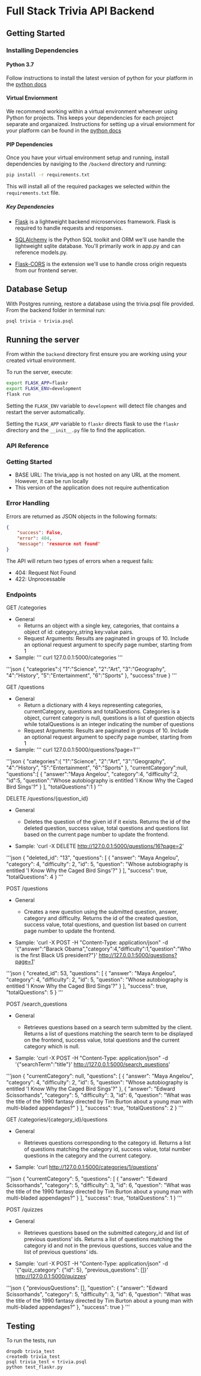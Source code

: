 # Full Stack Trivia API Backend

## Getting Started

### Installing Dependencies

#### Python 3.7

Follow instructions to install the latest version of python for your platform in the [python docs](https://docs.python.org/3/using/unix.html#getting-and-installing-the-latest-version-of-python)

#### Virtual Enviornment

We recommend working within a virtual environment whenever using Python for projects. This keeps your dependencies for each project separate and organaized. Instructions for setting up a virual enviornment for your platform can be found in the [python docs](https://packaging.python.org/guides/installing-using-pip-and-virtual-environments/)

#### PIP Dependencies

Once you have your virtual environment setup and running, install dependencies by naviging to the `/backend` directory and running:

```bash
pip install -r requirements.txt
```

This will install all of the required packages we selected within the `requirements.txt` file.

##### Key Dependencies

- [Flask](http://flask.pocoo.org/)  is a lightweight backend microservices framework. Flask is required to handle requests and responses.

- [SQLAlchemy](https://www.sqlalchemy.org/) is the Python SQL toolkit and ORM we'll use handle the lightweight sqlite database. You'll primarily work in app.py and can reference models.py. 

- [Flask-CORS](https://flask-cors.readthedocs.io/en/latest/#) is the extension we'll use to handle cross origin requests from our frontend server. 

## Database Setup
With Postgres running, restore a database using the trivia.psql file provided. From the backend folder in terminal run:
```bash
psql trivia < trivia.psql
```

## Running the server

From within the `backend` directory first ensure you are working using your created virtual environment.

To run the server, execute:

```bash
export FLASK_APP=flaskr
export FLASK_ENV=development
flask run
```

Setting the `FLASK_ENV` variable to `development` will detect file changes and restart the server automatically.

Setting the `FLASK_APP` variable to `flaskr` directs flask to use the `flaskr` directory and the `__init__.py` file to find the application.  

### API Reference

### Getting Started

* BASE URL: The trivia_app is not hosted on any URL at the moment. However, it can be run locally
* This version of the application does not require authentication

### Error Handling

Errors are returned as JSON objects in the following formats:

```json
{ 
    "success": False,
    "error": 404,
    "message": 'resource not found'
}
```

The API will return two types of errors when a request fails:

* 404: Request Not Found
* 422: Unprocessable

### Endpoints

GET /categories
* General
    - Returns an object with a single key, categories, that contains a object of id: category_string key:value pairs. 
    - Request Arguments: Results are paginated in groups of 10. Include an optional request argument to specify page number, starting from 1
* Sample: ''' curl 127.0.0.1:5000/categories '''

'''json
{
   "categories":{
      "1":"Science",
      "2":"Art",
      "3":"Geography",
      "4":"History",
      "5":"Entertainment",
      "6":"Sports"
   },
   "success":true
}
'''

GET /questions
* General
    - Return a dictionary with 4 keys representing categories, currentCategory, questions and totalQuestions. Categories is a object, current category is null, questions is a list of question objects while totalQuestions is an integer indicating the number of questions 
    - Request Arguments: Results are paginated in groups of 10. Include an optional request argument to specify page number, starting from 1
* Sample: ''' curl 127.0.0.1:5000/questions?page=1'''

'''json
{
   "categories":{
      "1":"Science",
      "2":"Art",
      "3":"Geography",
      "4":"History",
      "5":"Entertainment",
      "6":"Sports"
   },
   "currentCategory":null,
   "questions":[
      {
         "answer":"Maya Angelou",
         "category":4,
         "difficulty":2,
         "id":5,
         "question":"Whose autobiography is entitled 'I Know Why the Caged Bird Sings'?"
      }
   ],
   "totalQuestions":1
}
'''

DELETE /questions/{question_id}
* General
    - Deletes the question of the given id if it exists. Returns the id of the deleted question, success value, total questions and questions list 
      based on the current page number to update the frontend.

* Sample: 'curl -X DELETE http://127.0.0.1:5000/questions/16?page=2'

'''json
{
  "deleted_id": "13",
  "questions": [
    {
      "answer": "Maya Angelou",
      "category": 4,
      "difficulty": 2,
      "id": 5,
      "question": "Whose autobiography is entitled 'I Know Why the Caged Bird Sings'?"
    }
  ],
  "success": true,
  "totalQuestions": 4
}
'''


POST /questions
* General
    - Creates a new question using the submitted question, answer, category and difficulty. Returns the id of the created question, success value, total questions, and question list based on current page number to update the frontend.

* Sample: 'curl -X POST -H "Content-Type: application/json" -d '{"answer":"Barack Obama","category":4,"difficulty":1,"question":"Who is the first Black US president?"}' http://127.0.0.1:5000/questions?page=1' 

'''json
{
  "created_id": 53,
  "questions": [
    {
      "answer": "Maya Angelou",
      "category": 4,
      "difficulty": 2,
      "id": 5,
      "question": "Whose autobiography is entitled 'I Know Why the Caged Bird Sings'?"
    }
  ],
  "success": true,
  "totalQuestions": 5
}
'''

POST /search_questions
* General
    - Retrieves questions based on a search term submitted by the client. Returns a list of questions matching the search term to be displayed on the frontend, success value, total questions and the current category which is null.

* Sample: 'curl -X POST -H "Content-Type: application/json" -d '{"searchTerm":"title"}' http://127.0.0.1:5000/search_questions' 

'''json
{
  "currentCategory": null,
  "questions": [
    {
      "answer": "Maya Angelou",
      "category": 4,
      "difficulty": 2,
      "id": 5,
      "question": "Whose autobiography is entitled 'I Know Why the Caged Bird Sings'?"
    },
    {
      "answer": "Edward Scissorhands",
      "category": 5,
      "difficulty": 3,
      "id": 6,
      "question": "What was the title of the 1990 fantasy directed by Tim Burton about a young man with multi-bladed appendages?"
    }
  ],
  "success": true,
  "totalQuestions": 2
}
'''

GET /categories/{category_id}/questions
* General
    - Retrieves questions corresponding to the category id. Returns a list of questions matching the category id, success value, total number questions in the category and the current category.

* Sample: 'curl http://127.0.0.1:5000/categories/1/questions' 

'''json
{
  "currentCategory": 5,
  "questions": [
    {
      "answer": "Edward Scissorhands",
      "category": 5,
      "difficulty": 3,
      "id": 6,
      "question": "What was the title of the 1990 fantasy directed by Tim Burton about a young man with multi-bladed appendages?"
    }
  ],
  "success": true,
  "totalQuestions": 1
}
'''

POST /quizzes
* General
    - Retrieves questions based on the submitted category_id and list of previous questions' ids. Returns a list of questions matching the category id and not in the previous questions, succes value and the list of previous questions' ids.

* Sample: 'curl -X POST -H "Content-Type: application/json" -d '{"quiz_category": {"id": 5}, "previous_questions": []}' http://127.0.0.1:5000/quizzes' 

'''json
{
  "previousQuestions": [],
  "question": {
    "answer": "Edward Scissorhands",
    "category": 5,
    "difficulty": 3,
    "id": 6,
    "question": "What was the title of the 1990 fantasy directed by Tim Burton about a young man with multi-bladed appendages?"
  },
  "success": true
}
'''
## Testing
To run the tests, run
```
dropdb trivia_test
createdb trivia_test
psql trivia_test < trivia.psql
python test_flaskr.py
```






